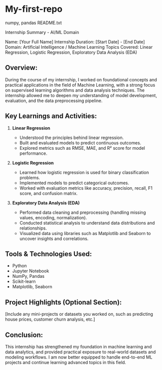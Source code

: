 # My-first-repo
numpy, pandas
README.txt

Internship Summary - AI/ML Domain

Name: [Your Full Name]
Internship Duration: [Start Date] - [End Date]
Domain: Artificial Intelligence / Machine Learning
Topics Covered: Linear Regression, Logistic Regression, Exploratory Data Analysis (EDA)

Overview:
---------
During the course of my internship, I worked on foundational concepts and practical applications in the field of Machine Learning, with a strong focus on supervised learning algorithms and data analysis techniques. The internship allowed me to deepen my understanding of model development, evaluation, and the data preprocessing pipeline.

Key Learnings and Activities:
-----------------------------
1. **Linear Regression**
   - Understood the principles behind linear regression.
   - Built and evaluated models to predict continuous outcomes.
   - Explored metrics such as RMSE, MAE, and R² score for model performance.

2. **Logistic Regression**
   - Learned how logistic regression is used for binary classification problems.
   - Implemented models to predict categorical outcomes.
   - Worked with evaluation metrics like accuracy, precision, recall, F1 score, and confusion matrix.

3. **Exploratory Data Analysis (EDA)**
   - Performed data cleaning and preprocessing (handling missing values, encoding, normalization).
   - Conducted statistical analysis to understand data distributions and relationships.
   - Visualized data using libraries such as Matplotlib and Seaborn to uncover insights and correlations.

Tools & Technologies Used:
--------------------------
- Python
- Jupyter Notebook
- NumPy, Pandas
- Scikit-learn
- Matplotlib, Seaborn

Project Highlights (Optional Section):
--------------------------------------
[Include any mini-projects or datasets you worked on, such as predicting house prices, customer churn analysis, etc.]

Conclusion:
-----------
This internship has strengthened my foundation in machine learning and data analytics, and provided practical exposure to real-world datasets and modeling workflows. I am now better equipped to handle end-to-end ML projects and continue learning advanced topics in this field.
